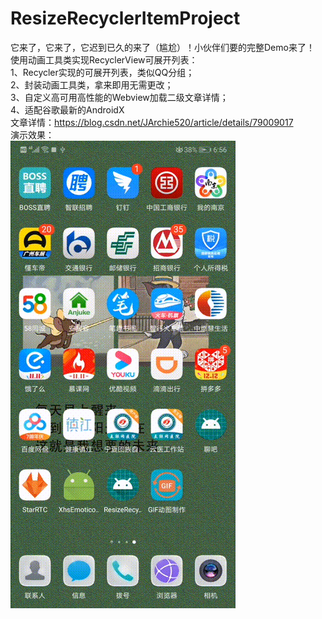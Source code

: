 # ResizeRecyclerItemProject
它来了，它来了，它迟到已久的来了（尴尬）！小伙伴们要的完整Demo来了！  
使用动画工具类实现RecyclerView可展开列表：  
1、Recycler实现的可展开列表，类似QQ分组；  
2、封装动画工具类，拿来即用无需更改；  
3、自定义高可用高性能的Webview加载二级文章详情；  
4、适配谷歌最新的AndroidX  
文章详情：https://blog.csdn.net/JArchie520/article/details/79009017  
演示效果：  
![image]( https://github.com/JArchie/ResizeRecyclerItemProject/blob/master/app/src/main/res/images/icon_luping.gif)
